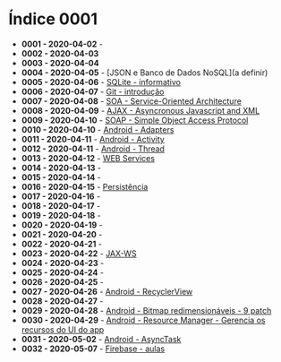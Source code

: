 # Índice 0001

- **0001 - 2020-04-02** - 
- **0002 - 2020-04-03**
- **0003 - 2020-04-04**
- **0004 - 2020-04-05** - [JSON e Banco de Dados NoSQL](a definir)
- **0005 - 2020-04-06** - [SQLite - informativo](https://github.com/shnonomura/diarioProgramacao/blob/master/SQLite/2020-04-06%20-%20SQLite.ipynb)
- **0006 - 2020-04-07** - [Git - introdução](https://github.com/shnonomura/diarioProgramacao/blob/master/Git/2020-04-07%20-%20Git_intro.md)
- **0007 - 2020-04-08** - [SOA - Service-Oriented Architecture](https://github.com/shnonomura/diarioProgramacao/blob/master/SOA/2020-04-08%20-%20soa_intro.md)
- **0008 - 2020-04-09** - [AJAX - Asyncronous Javascript and XML](https://github.com/shnonomura/diarioProgramacao/blob/master/AJAX/2020-04-09%20-%20ajax.ypynb)
- **0009 - 2020-04-10** - [SOAP - Simple Object Access Protocol](https://github.com/shnonomura/diarioProgramacao/blob/master/SOAP/2020-04-10%20-%20soap.md)
- **0010 - 2020-04-10** - [Android - Adapters](https://github.com/shnonomura/diarioProgramacao/blob/master/Android/2020-04-10%20-%20adapters.md)
- **0011 - 2020-04-11** - [Android - Activity](https://github.com/shnonomura/diarioProgramacao/blob/master/Android/2020-04-12%20-%20activity.md)
- **0012 - 2020-04-11** - [Android - Thread](https://github.com/shnonomura/diarioProgramacao/blob/master/Android/2020-04-11%20-%20thread.md)
- **0013 - 2020-04-12** - [WEB Services](https://github.com/shnonomura/diarioProgramacao/blob/master/Web%20Service/2020-04-12%20-%20web%20services.md)
- **0014 - 2020-04-13** - 
- **0015 - 2020-04-14** -
- **0016 - 2020-04-15** - [Persistência](https://github.com/shnonomura/diarioProgramacao/blob/master/Dados/2020-04-15%20-%20persistencia%20de%20dados.md)
- **0017 - 2020-04-16** -
- **0018 - 2020-04-17** -
- **0019 - 2020-04-18** -
- **0020 - 2020-04-19** -
- **0021 - 2020-04-20** -
- **0022 - 2020-04-21** -
- **0023 - 2020-04-22** - [JAX-WS](https://github.com/shnonomura/diarioProgramacao/blob/master/Java/jax-ws.md)
- **0024 - 2020-04-23** -
- **0025 - 2020-04-24** -
- **0026 - 2020-04-25** -
- **0027 - 2020-04-26** - [Android - RecyclerView](https://github.com/shnonomura/diarioProgramacao/blob/master/Android/recyclerView.md)
- **0028 - 2020-04-27** -
- **0029 - 2020-04-28** - [Android - Bitmap redimensionáveis - 9 patch](https://github.com/shnonomura/diarioProgramacao/blob/master/Android/bitmaps%20redimensionaveis-9%20patch.md)
- **0030 - 2020-04-29** - [Android - Resource Manager - Gerencia os recursos do UI do app](https://github.com/shnonomura/diarioProgramacao/blob/master/Android/resource_manager.md)
- **0031 - 2020-05-02** - [Android - AsyncTask](https://github.com/shnonomura/diarioProgramacao/blob/master/Android/asynctask.md)
- **0032 - 2020-05-07** - [Firebase - aulas](https://github.com/shnonomura/diarioProgramacao/blob/master/Firebase/Firebase.md)
